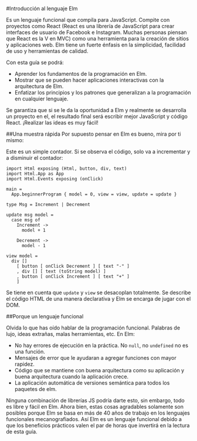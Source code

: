 #Introducción al lenguaje Elm 

Es un lenguaje funcional  que compila para JavaScript. Compite con proyectos como React (React es una librería de JavaScript para crear interfaces de usuario de Facebook e Instagram. Muchas personas piensan que React es la V en MVC)  como una herramienta para la creación de sitios y aplicaciones web. Elm tiene  un fuerte énfasis en la simplicidad, facilidad de uso y herramientas de calidad.

Con esta guía se podrá: 

 - Aprender los fundamentos de la programación en Elm. 
 - Mostrar que se pueden hacer aplicaciones interactivas  con la arquitectura de Elm.
 - Enfatizar los principios y los patrones que generalizan a la
   programación en cualquier lenguaje.

Se garantiza  que si se le da la oportunidad a Elm  y realmente se desarrolla un proyecto en el, el resultado final será escribir mejor JavaScript y código React.  ¡Realizar las ideas es muy fácil!

##Una muestra rápida 
Por supuesto pensar en Elm es bueno, mira por ti mismo: 

Este es un simple contador. Si se observa el código, solo va a incrementar y a disminuir el contador:
    
    import Html exposing (Html, button, div, text)
    import Html.App as App
    import Html.Events exposing (onClick)
    
    main =
      App.beginnerProgram { model = 0, view = view, update = update }
    
    type Msg = Increment | Decrement
    
    update msg model =
      case msg of
        Increment ->
          model + 1
    
        Decrement ->
          model - 1
    
    view model =
      div []
        [ button [ onClick Decrement ] [ text "-" ]
        , div [] [ text (toString model) ]
        , button [ onClick Increment ] [ text "+" ]
        ]
Se tiene en cuenta que `update` y `view` se desacoplan totalmente. Se describe el código HTML de una manera declarativa y Elm se encarga de jugar  con el DOM.

##Porque un lenguaje funcional 

Olvida lo que has oído hablar de la programación funcional. Palabras de lujo, ideas extrañas, malas herramientas, etc. En Elm:

 - No hay errores de ejecución en la práctica. No `null`, no `undefined` no es una función. 
 - Mensajes de error que le ayudaran a agregar funciones con mayor
   rapidez.
 - Código que se mantiene con buena arquitectura como su aplicación y
   buena arquitectura cuando la aplicación crece.
 - La aplicación automática de versiones semántica para todos los
   paquetes de elm.

Ninguna combinación de librerías JS podría darte esto, sin embargo, todo es libre y fácil en Elm. Ahora bien, estas cosas agradables solamente son posibles porque Elm se basa en más de 40 años de trabajo en los lenguajes funcionales mecanografiados. Así Elm es un lenguaje funcional debido a que los beneficios prácticos valen el par de horas que invertirá en la lectura de esta guía.




